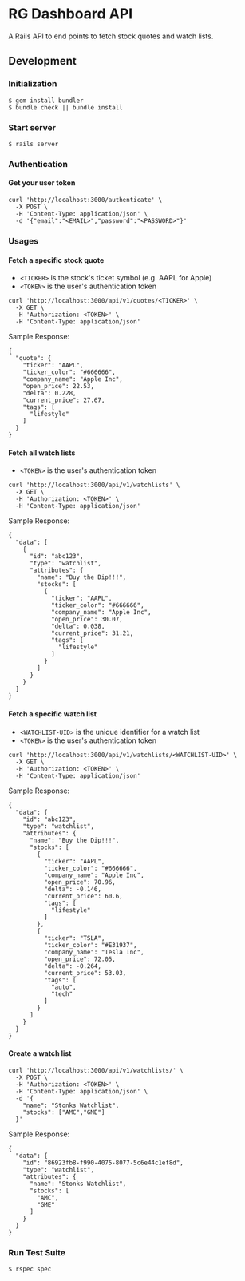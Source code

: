 # RG Dashboard API

A Rails API to end points to fetch stock quotes and watch lists.

## Development

### Initialization
```shell
$ gem install bundler
$ bundle check || bundle install
```

### Start server
```shell
$ rails server
```
### Authentication

#### Get your user token
```shell
curl 'http://localhost:3000/authenticate' \
  -X POST \
  -H 'Content-Type: application/json' \
  -d '{"email":"<EMAIL>","password":"<PASSWORD>"}'
```

### Usages

#### Fetch a specific stock quote
- `<TICKER>` is the stock's ticket symbol (e.g. AAPL for Apple)
- `<TOKEN>` is the user's authentication token

```shell
curl 'http://localhost:3000/api/v1/quotes/<TICKER>' \
  -X GET \
  -H 'Authorization: <TOKEN>' \
  -H 'Content-Type: application/json'
```

Sample Response:
```shell
{
  "quote": {
    "ticker": "AAPL",
    "ticker_color": "#666666",
    "company_name": "Apple Inc",
    "open_price": 22.53,
    "delta": 0.228,
    "current_price": 27.67,
    "tags": [
      "lifestyle"
    ]
  }
}
```

#### Fetch all watch lists
- `<TOKEN>` is the user's authentication token

```shell
curl 'http://localhost:3000/api/v1/watchlists' \
  -X GET \
  -H 'Authorization: <TOKEN>' \
  -H 'Content-Type: application/json'
```

Sample Response:
```shell
{
  "data": [
    {
      "id": "abc123",
      "type": "watchlist",
      "attributes": {
        "name": "Buy the Dip!!!",
        "stocks": [
          {
            "ticker": "AAPL",
            "ticker_color": "#666666",
            "company_name": "Apple Inc",
            "open_price": 30.07,
            "delta": 0.038,
            "current_price": 31.21,
            "tags": [
              "lifestyle"
            ]
          }
        ]
      }
    }
  ]
}
```

#### Fetch a specific watch list
- `<WATCHLIST-UID>` is the unique identifier for a watch list
- `<TOKEN>` is the user's authentication token

```shell
curl 'http://localhost:3000/api/v1/watchlists/<WATCHLIST-UID>' \
  -X GET \
  -H 'Authorization: <TOKEN>' \
  -H 'Content-Type: application/json'
```

Sample Response:
```shell
{
  "data": {
    "id": "abc123",
    "type": "watchlist",
    "attributes": {
      "name": "Buy the Dip!!!",
      "stocks": [
        {
          "ticker": "AAPL",
          "ticker_color": "#666666",
          "company_name": "Apple Inc",
          "open_price": 70.96,
          "delta": -0.146,
          "current_price": 60.6,
          "tags": [
            "lifestyle"
          ]
        },
        {
          "ticker": "TSLA",
          "ticker_color": "#E31937",
          "company_name": "Tesla Inc",
          "open_price": 72.05,
          "delta": -0.264,
          "current_price": 53.03,
          "tags": [
            "auto",
            "tech"
          ]
        }
      ]
    }
  }
}
```

#### Create a watch list

```shell
curl 'http://localhost:3000/api/v1/watchlists/' \
  -X POST \
  -H 'Authorization: <TOKEN>' \
  -H 'Content-Type: application/json' \
  -d '{
    "name": "Stonks Watchlist",
    "stocks": ["AMC","GME"]
  }'
```

Sample Response:
```shell
{
  "data": {
    "id": "86923fb8-f990-4075-8077-5c6e44c1ef8d",
    "type": "watchlist",
    "attributes": {
      "name": "Stonks Watchlist",
      "stocks": [
        "AMC",
        "GME"
      ]
    }
  }
}
```

### Run Test Suite
```shell
$ rspec spec
```
